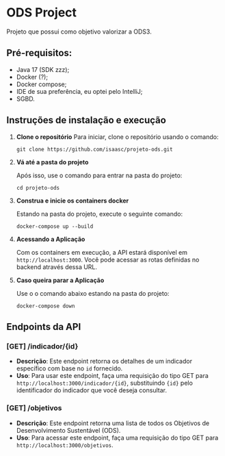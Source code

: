 # ODS Project
Projeto que possui como objetivo valorizar a ODS3.

## Pré-requisitos:
- Java 17 (SDK zzz);
- Docker (?);
- Docker compose;
- IDE de sua preferência, eu optei pelo IntelliJ;
- SGBD.

## Instruções de instalação e execução

1. **Clone o repositório**
    Para iniciar, clone o repositório usando o comando:
    ```
    git clone https://github.com/isaasc/projeto-ods.git
    ```

2. **Vá até a pasta do projeto**

    Após isso, use o comando para entrar na pasta do projeto:
    ```
    cd projeto-ods
    ```

3. **Construa e inicie os containers docker**

    Estando na pasta do projeto, execute o seguinte comando:
    ```
    docker-compose up --build
    ```

4. **Acessando a Aplicação**

   Com os containers em execução, a API estará disponível em `http://localhost:3000`. Você pode acessar as rotas definidas no backend através dessa URL.


5. **Caso queira parar a Aplicação**

   Use o o comando abaixo estando na pasta do projeto:
   ```
   docker-compose down
   ```

## Endpoints da API

### [GET] /indicador/{id}

- **Descrição**: Este endpoint retorna os detalhes de um indicador específico com base no `id` fornecido.
- **Uso**: Para usar este endpoint, faça uma requisição do tipo GET para `http://localhost:3000/indicador/{id}`, substituindo `{id}` pelo identificador do indicador que você deseja consultar.

### [GET] /objetivos

- **Descrição**: Este endpoint retorna uma lista de todos os Objetivos de Desenvolvimento Sustentável (ODS).
- **Uso**: Para acessar este endpoint, faça uma requisição do tipo GET para `http://localhost:3000/objetivos`.
